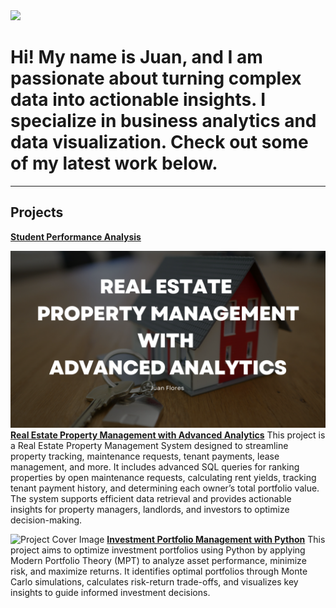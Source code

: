 <img src="https://github.com/jflores31297/portfolio/blob/main/assets/portrait.png?raw=true" width="350">

# Hi! My name is Juan, and I am passionate about turning complex data into actionable insights. I specialize in business analytics and data visualization. Check out some of my latest work below.
---
## Projects
[**Student Performance Analysis**](_pages/StudentPerformanceAnalysis.md)

![RealEstateDB-Cover](https://github.com/jflores31297/portfolio/blob/main/assets/RealEstateDB-Cover.png?raw=true)
[**Real Estate Property Management with Advanced Analytics**](_pages/RealEstateDB.md)
This project is a Real Estate Property Management System designed to streamline property tracking, maintenance requests, tenant payments, lease management, and more. It includes advanced SQL queries for ranking properties by open maintenance requests, calculating rent yields, tracking tenant payment history, and determining each owner’s total portfolio value. The system supports  efficient data retrieval and provides actionable insights for property managers, landlords, and investors to optimize decision-making.

![Project Cover Image](https://github.com/jflores31297/portfolio/blob/main/assets/Project%20Cover%20Image.png?raw=true)
[**Investment Portfolio Management with Python**](_pages/PortfolioTheory.md)
This project aims to optimize investment portfolios using Python by applying Modern Portfolio Theory (MPT) to analyze asset performance, minimize risk, and maximize returns. It identifies optimal portfolios through Monte Carlo simulations, calculates risk-return trade-offs, and visualizes key insights to guide informed investment decisions.
